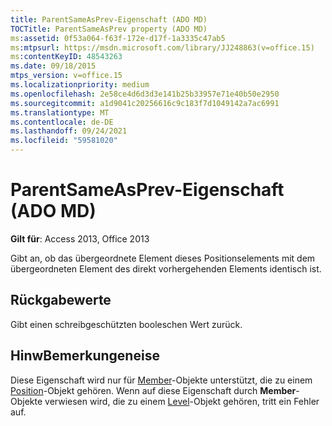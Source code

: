 ```yaml
---
title: ParentSameAsPrev-Eigenschaft (ADO MD)
TOCTitle: ParentSameAsPrev property (ADO MD)
ms:assetid: 0f53a064-f63f-172e-d17f-1a3335c47ab5
ms:mtpsurl: https://msdn.microsoft.com/library/JJ248863(v=office.15)
ms:contentKeyID: 48543263
ms.date: 09/18/2015
mtps_version: v=office.15
ms.localizationpriority: medium
ms.openlocfilehash: 2e58ce4d6d3d3e141b25b33957e71e40b50e2950
ms.sourcegitcommit: a1d9041c20256616c9c183f7d1049142a7ac6991
ms.translationtype: MT
ms.contentlocale: de-DE
ms.lasthandoff: 09/24/2021
ms.locfileid: "59581020"
---
```

# <a name="parentsameasprev-property-ado-md"></a>ParentSameAsPrev-Eigenschaft (ADO MD)


**Gilt für**: Access 2013, Office 2013

Gibt an, ob das übergeordnete Element dieses Positionselements mit dem übergeordneten Element des direkt vorhergehenden Elements identisch ist.

## <a name="return-values"></a>Rückgabewerte

Gibt einen schreibgeschützten booleschen Wert zurück.

## <a name="remarks"></a>HinwBemerkungeneise

Diese Eigenschaft wird nur für [Member](member-object-ado-md.md)-Objekte unterstützt, die zu einem [Position](position-object-ado-md.md)-Objekt gehören. Wenn auf diese Eigenschaft durch **Member**-Objekte verwiesen wird, die zu einem [Level](level-object-ado-md.md)-Objekt gehören, tritt ein Fehler auf.


